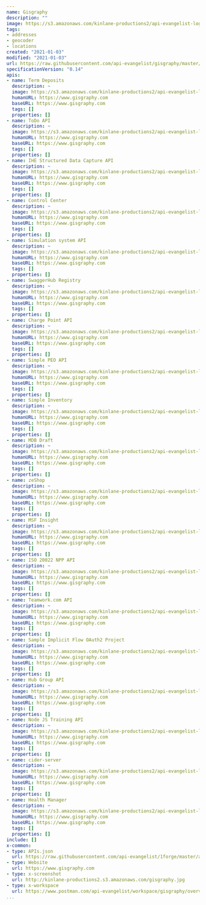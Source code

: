 ```yaml
---
name: Gisgraphy
description: ""
image: https://s3.amazonaws.com/kinlane-productions2/api-evangelist-logos/api-evangelist-red-seal.png
tags:
- addresses
- geocoder
- locations
created: "2021-01-03"
modified: "2021-01-03"
url: https://raw.githubusercontent.com/api-evangelist/gisgraphy/master/apis.json
specificationVersion: "0.14"
apis:
- name: Term Deposits
  description: ~
  image: https://s3.amazonaws.com/kinlane-productions2/api-evangelist-logos/api-evangelist-red-seal.png
  humanURL: https://www.gisgraphy.com
  baseURL: https://www.gisgraphy.com
  tags: []
  properties: []
- name: ToDo API
  description: ~
  image: https://s3.amazonaws.com/kinlane-productions2/api-evangelist-logos/api-evangelist-red-seal.png
  humanURL: https://www.gisgraphy.com
  baseURL: https://www.gisgraphy.com
  tags: []
  properties: []
- name: IHE Structured Data Capture API
  description: ~
  image: https://s3.amazonaws.com/kinlane-productions2/api-evangelist-logos/api-evangelist-red-seal.png
  humanURL: https://www.gisgraphy.com
  baseURL: https://www.gisgraphy.com
  tags: []
  properties: []
- name: Control Center
  description: ~
  image: https://s3.amazonaws.com/kinlane-productions2/api-evangelist-logos/api-evangelist-red-seal.png
  humanURL: https://www.gisgraphy.com
  baseURL: https://www.gisgraphy.com
  tags: []
  properties: []
- name: Simulation system API
  description: ~
  image: https://s3.amazonaws.com/kinlane-productions2/api-evangelist-logos/api-evangelist-red-seal.png
  humanURL: https://www.gisgraphy.com
  baseURL: https://www.gisgraphy.com
  tags: []
  properties: []
- name: SwaggerHub Registry
  description: ~
  image: https://s3.amazonaws.com/kinlane-productions2/api-evangelist-logos/api-evangelist-red-seal.png
  humanURL: https://www.gisgraphy.com
  baseURL: https://www.gisgraphy.com
  tags: []
  properties: []
- name: Charge Point API
  description: ~
  image: https://s3.amazonaws.com/kinlane-productions2/api-evangelist-logos/api-evangelist-red-seal.png
  humanURL: https://www.gisgraphy.com
  baseURL: https://www.gisgraphy.com
  tags: []
  properties: []
- name: Simple PEO API
  description: ~
  image: https://s3.amazonaws.com/kinlane-productions2/api-evangelist-logos/api-evangelist-red-seal.png
  humanURL: https://www.gisgraphy.com
  baseURL: https://www.gisgraphy.com
  tags: []
  properties: []
- name: Simple Inventory
  description: ~
  image: https://s3.amazonaws.com/kinlane-productions2/api-evangelist-logos/api-evangelist-red-seal.png
  humanURL: https://www.gisgraphy.com
  baseURL: https://www.gisgraphy.com
  tags: []
  properties: []
- name: MDB Draft
  description: ~
  image: https://s3.amazonaws.com/kinlane-productions2/api-evangelist-logos/api-evangelist-red-seal.png
  humanURL: https://www.gisgraphy.com
  baseURL: https://www.gisgraphy.com
  tags: []
  properties: []
- name: zeShop
  description: ~
  image: https://s3.amazonaws.com/kinlane-productions2/api-evangelist-logos/api-evangelist-red-seal.png
  humanURL: https://www.gisgraphy.com
  baseURL: https://www.gisgraphy.com
  tags: []
  properties: []
- name: MSF Insight
  description: ~
  image: https://s3.amazonaws.com/kinlane-productions2/api-evangelist-logos/api-evangelist-red-seal.png
  humanURL: https://www.gisgraphy.com
  baseURL: https://www.gisgraphy.com
  tags: []
  properties: []
- name: ISO 20022 NPP API
  description: ~
  image: https://s3.amazonaws.com/kinlane-productions2/api-evangelist-logos/api-evangelist-red-seal.png
  humanURL: https://www.gisgraphy.com
  baseURL: https://www.gisgraphy.com
  tags: []
  properties: []
- name: Teamwork.com API
  description: ~
  image: https://s3.amazonaws.com/kinlane-productions2/api-evangelist-logos/api-evangelist-red-seal.png
  humanURL: https://www.gisgraphy.com
  baseURL: https://www.gisgraphy.com
  tags: []
  properties: []
- name: Sample Implicit Flow OAuth2 Project
  description: ~
  image: https://s3.amazonaws.com/kinlane-productions2/api-evangelist-logos/api-evangelist-red-seal.png
  humanURL: https://www.gisgraphy.com
  baseURL: https://www.gisgraphy.com
  tags: []
  properties: []
- name: Hub Group API
  description: ~
  image: https://s3.amazonaws.com/kinlane-productions2/api-evangelist-logos/api-evangelist-red-seal.png
  humanURL: https://www.gisgraphy.com
  baseURL: https://www.gisgraphy.com
  tags: []
  properties: []
- name: Node JS Training API
  description: ~
  image: https://s3.amazonaws.com/kinlane-productions2/api-evangelist-logos/api-evangelist-red-seal.png
  humanURL: https://www.gisgraphy.com
  baseURL: https://www.gisgraphy.com
  tags: []
  properties: []
- name: cider-server
  description: ~
  image: https://s3.amazonaws.com/kinlane-productions2/api-evangelist-logos/api-evangelist-red-seal.png
  humanURL: https://www.gisgraphy.com
  baseURL: https://www.gisgraphy.com
  tags: []
  properties: []
- name: Health Manager
  description: ~
  image: https://s3.amazonaws.com/kinlane-productions2/api-evangelist-logos/api-evangelist-red-seal.png
  humanURL: https://www.gisgraphy.com
  baseURL: https://www.gisgraphy.com
  tags: []
  properties: []
include: []
x-common:
- type: APIs.json
  url: https://raw.githubusercontent.com/api-evangelist/1forge/master/apis.json
- type: Website
  url: https://www.gisgraphy.com
- type: x-screenshot
  url: http://kinlane-productions2.s3.amazonaws.com/gisgraphy.jpg
- type: x-workspace
  url: https://www.postman.com/api-evangelist/workspace/gisgraphy/overview
...
```


